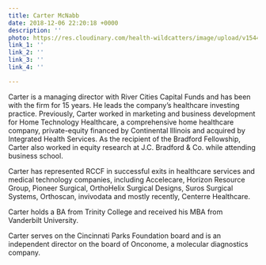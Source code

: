 ```yaml
---
title: Carter McNabb
date: 2018-12-06 22:20:18 +0000
description: ''
photo: https://res.cloudinary.com/health-wildcatters/image/upload/v1544134839/image.png
link_1: ''
link_2: ''
link_3: ''
link_4: ''

---
```

Carter is a managing director with River Cities Capital Funds and has been with the firm for 15 years. He leads the company’s healthcare investing practice. Previously, Carter worked in marketing and business development for Home Technology Healthcare, a comprehensive home healthcare company, private-equity financed by Continental Illinois and acquired by Integrated Health Services. As the recipient of the Bradford Fellowship, Carter also worked in equity research at J.C. Bradford & Co. while attending business school.

Carter has represented RCCF in successful exits in healthcare services and medical technology companies, including Accelecare, Horizon Resource Group, Pioneer Surgical, OrthoHelix Surgical Designs, Suros Surgical Systems, Orthoscan, invivodata and mostly recently, Centerre Healthcare.

Carter holds a BA from Trinity College and received his MBA from Vanderbilt University.

Carter serves on the Cincinnati Parks Foundation board and is an independent director on the board of Onconome, a molecular diagnostics company.